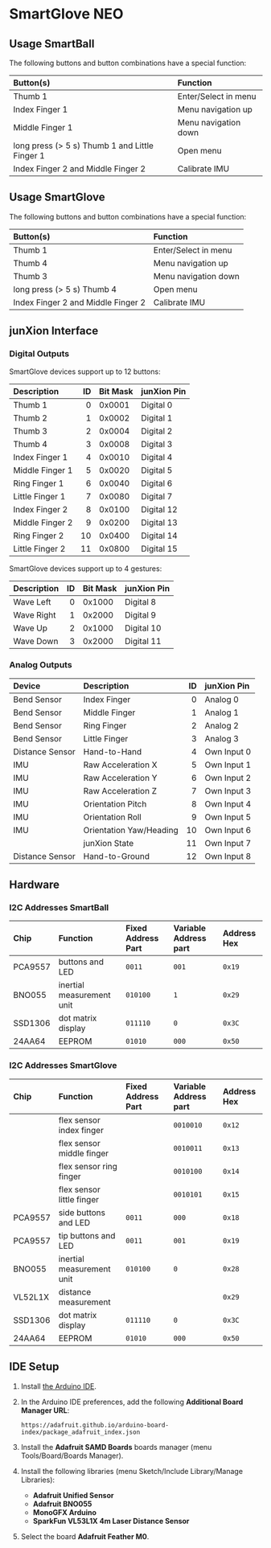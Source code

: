# SmartGlove NEO

## Usage SmartBall

The following buttons and button combinations have a special function:

| Button(s)                                      | Function             |
|:---------------------------------------------- |:-------------------- |
| Thumb 1                                        | Enter/Select in menu |
| Index Finger 1                                 | Menu navigation up   |
| Middle Finger 1                                | Menu navigation down |
| long press (> 5 s) Thumb 1 and Little Finger 1 | Open menu            |
| Index Finger 2 and Middle Finger 2             | Calibrate IMU        |

## Usage SmartGlove

The following buttons and button combinations have a special function:

| Button(s)                          | Function             |
|:---------------------------------- |:-------------------- |
| Thumb 1                            | Enter/Select in menu |
| Thumb 4                            | Menu navigation up   |
| Thumb 3                            | Menu navigation down |
| long press (> 5 s) Thumb 4         | Open menu            |
| Index Finger 2 and Middle Finger 2 | Calibrate IMU        |

## junXion Interface

### Digital Outputs

SmartGlove devices support up to 12 buttons:

| Description     |  ID | Bit Mask | junXion Pin |
|:--------------- | ---:|:-------- |:----------- |
| Thumb 1         |   0 | 0x0001   | Digital 0   |
| Thumb 2         |   1 | 0x0002   | Digital 1   |
| Thumb 3         |   2 | 0x0004   | Digital 2   |
| Thumb 4         |   3 | 0x0008   | Digital 3   |
| Index Finger 1  |   4 | 0x0010   | Digital 4   |
| Middle Finger 1 |   5 | 0x0020   | Digital 5   |
| Ring Finger 1   |   6 | 0x0040   | Digital 6   |
| Little Finger 1 |   7 | 0x0080   | Digital 7   |
| Index Finger 2  |   8 | 0x0100   | Digital 12  |
| Middle Finger 2 |   9 | 0x0200   | Digital 13  |
| Ring Finger 2   |  10 | 0x0400   | Digital 14  |
| Little Finger 2 |  11 | 0x0800   | Digital 15  |

SmartGlove devices support up to 4 gestures:

| Description     |  ID | Bit Mask | junXion Pin |
|:--------------- | ---:|:-------- |:----------- |
| Wave Left       |   0 | 0x1000   | Digital 8   |
| Wave Right      |   1 | 0x2000   | Digital 9   |
| Wave Up         |   2 | 0x1000   | Digital 10  |
| Wave Down       |   3 | 0x2000   | Digital 11  |

### Analog Outputs

| Device          | Description             |  ID | junXion Pin |
|:--------------- |:----------------------- | ---:|:----------- |
| Bend Sensor     | Index Finger            |   0 | Analog 0    |
| Bend Sensor     | Middle Finger           |   1 | Analog 1    |
| Bend Sensor     | Ring Finger             |   2 | Analog 2    |
| Bend Sensor     | Little Finger           |   3 | Analog 3    |
| Distance Sensor | Hand-to-Hand            |   4 | Own Input 0 |
| IMU             | Raw Acceleration X      |   5 | Own Input 1 |
| IMU             | Raw Acceleration Y      |   6 | Own Input 2 |
| IMU             | Raw Acceleration Z      |   7 | Own Input 3 |
| IMU             | Orientation Pitch       |   8 | Own Input 4 |
| IMU             | Orientation Roll        |   9 | Own Input 5 |
| IMU             | Orientation Yaw/Heading |  10 | Own Input 6 |
|                 | junXion State           |  11 | Own Input 7 |
| Distance Sensor | Hand-to-Ground          |  12 | Own Input 8 |

## Hardware

### I2C Addresses SmartBall

| Chip    | Function                  | Fixed Address Part | Variable Address part | Address Hex |
|:------- |:------------------------- |:------------------ |:--------------------- |:----------- |
| PCA9557 | buttons and LED           | `0011`             | `001`                 | `0x19`      |
| BNO055  | inertial measurement unit | `010100`           | `1`                   | `0x29`      |
| SSD1306 | dot matrix display        | `011110`           | `0`                   | `0x3C`      |
| 24AA64  | EEPROM                    | `01010`            | `000`                 | `0x50`      |

### I2C Addresses SmartGlove

| Chip    | Function                  | Fixed Address Part | Variable Address part | Address Hex |
|:------- |:------------------------- |:------------------ |:--------------------- |:----------- |
|         | flex sensor index finger  |                    | `0010010`             | `0x12`      |
|         | flex sensor middle finger |                    | `0010011`             | `0x13`      |
|         | flex sensor ring finger   |                    | `0010100`             | `0x14`      |
|         | flex sensor little finger |                    | `0010101`             | `0x15`      |
| PCA9557 | side buttons and LED      | `0011`             | `000`                 | `0x18`      |
| PCA9557 | tip buttons and LED       | `0011`             | `001`                 | `0x19`      |
| BNO055  | inertial measurement unit | `010100`           | `0`                   | `0x28`      |
| VL52L1X | distance measurement      |                    |                       | `0x29`      |
| SSD1306 | dot matrix display        | `011110`           | `0`                   | `0x3C`      |
| 24AA64  | EEPROM                    | `01010`            | `000`                 | `0x50`      |

## IDE Setup

1. Install [the Arduino IDE][1].
2. In the Arduino IDE preferences, add the following **Additional Board Manager URL**:

   `https://adafruit.github.io/arduino-board-index/package_adafruit_index.json`

3. Install the **Adafruit SAMD Boards** boards manager (menu Tools/Board/Boards Manager).
4. Install the following libraries (menu Sketch/Include Library/Manage Libraries):
   - **Adafruit Unified Sensor**
   - **Adafruit BNO055**
   - **MonoGFX Arduino**
   - **SparkFun VL53L1X 4m Laser Distance Sensor**
5. Select the board **Adafruit Feather M0**.

[1]: https://www.arduino.cc/en/Main/Software
